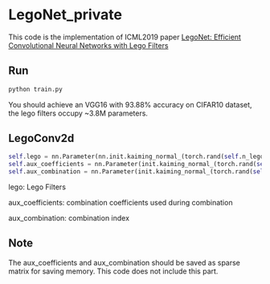 # LegoNet_private

This code is the implementation of ICML2019 paper [LegoNet: Efficient Convolutional Neural Networks with Lego Filters]()

## Run

```python
python train.py
```

You should achieve an VGG16 with 93.88% accuracy on CIFAR10 dataset, the lego filters occupy ~3.8M parameters.

## LegoConv2d

```python
self.lego = nn.Parameter(nn.init.kaiming_normal_(torch.rand(self.n_lego, self.basic_channels, self.kernel_size, self.kernel_size)))
self.aux_coefficients = nn.Parameter(init.kaiming_normal_(torch.rand(self.n_split, self.out_channels, self.n_lego, 1, 1)))
self.aux_combination = nn.Parameter(init.kaiming_normal_(torch.rand(self.n_split, self.out_channels, self.n_lego, 1, 1)))
```

lego: Lego Filters

aux_coefficients: combination coefficients used during combination

aux_combination: combination index

## Note

The aux_coefficients and aux_combination should be saved as sparse matrix for saving memory. This code does not include this part.
